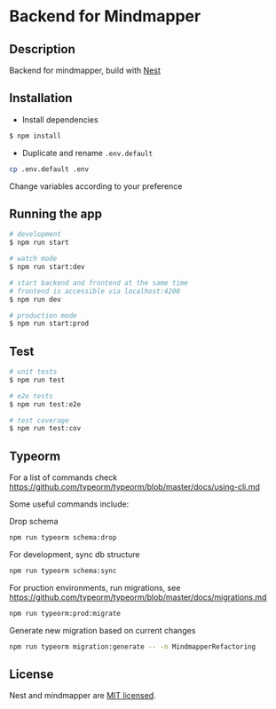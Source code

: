 # Backend for Mindmapper

## Description

Backend for mindmapper, build with [Nest](https://github.com/nestjs/nest)

## Installation

-  Install dependencies
```bash
$ npm install
```

- Duplicate and rename `.env.default`

```bash
cp .env.default .env
```

Change variables according to your preference

## Running the app

```bash
# development
$ npm run start

# watch mode
$ npm run start:dev

# start backend and frontend at the same time
# frontend is accessible via localhost:4200
$ npm run dev

# production mode
$ npm run start:prod
```

## Test

```bash
# unit tests
$ npm run test

# e2e tests
$ npm run test:e2e

# test coverage
$ npm run test:cov
```

## Typeorm
For a list of commands check https://github.com/typeorm/typeorm/blob/master/docs/using-cli.md

Some useful commands include:

Drop schema

```bash
npm run typeorm schema:drop
```

For development, sync db structure

```bash
npm run typeorm schema:sync
```

For pruction environments, run migrations, see https://github.com/typeorm/typeorm/blob/master/docs/migrations.md

```bash
npm run typeorm:prod:migrate
```

Generate new migration based on current changes

```bash
npm run typeorm migration:generate -- -n MindmapperRefactoring
```

## License

Nest and mindmapper are [MIT licensed](LICENSE).
